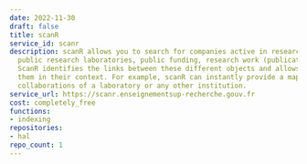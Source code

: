 ```yaml
---
date: 2022-11-30
draft: false
title: scanR
service_id: scanr
description: scanR allows you to search for companies active in research and innovation,
  public research laboratories, public funding, research work (publications, PhD dissertations).
  ScanR identifies the links between these different objects and allows to describe
  them in their context. For example, scanR can instantly provide a mapping of research
  collaborations of a laboratory or any other institution.
service_url: https://scanr.enseignementsup-recherche.gouv.fr
cost: completely_free
functions:
- indexing
repositories:
- hal
repo_count: 1
---
```



